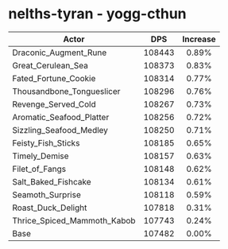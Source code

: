 # nelths-tyran - yogg-cthun
| Actor | DPS | Increase |
|---|:---:|:---:|
|Draconic_Augment_Rune|108443|0.89%|
|Great_Cerulean_Sea|108373|0.83%|
|Fated_Fortune_Cookie|108314|0.77%|
|Thousandbone_Tongueslicer|108296|0.76%|
|Revenge_Served_Cold|108267|0.73%|
|Aromatic_Seafood_Platter|108256|0.72%|
|Sizzling_Seafood_Medley|108250|0.71%|
|Feisty_Fish_Sticks|108185|0.65%|
|Timely_Demise|108157|0.63%|
|Filet_of_Fangs|108148|0.62%|
|Salt_Baked_Fishcake|108134|0.61%|
|Seamoth_Surprise|108118|0.59%|
|Roast_Duck_Delight|107818|0.31%|
|Thrice_Spiced_Mammoth_Kabob|107743|0.24%|
|Base|107482|0.00%|
